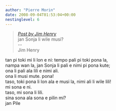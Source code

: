 ```yaml
---
author: "Pierre Morin"
date: 2008-09-04T01:53:04+00:00
nestinglevel: 6
---
```

> [_Post by Jim Henry_](/mVoaGCcX/tenpo-seli#post11)  
> jan Sonja li wile musi?  
> \--  
> Jim Henry  
> 

tan pi toki mi li lon e ni: tempo pali pi toki pona la,  
nampa wan la, jan Sonja li pali e nimi pi pona kute;  
ona li pali ala lili e nimi ali.  
ona li musi mute. pona!  
taso, toki pona li lon ala e musi la, nimi ali li wile lili!  
mi sona e ni.  
taso, mi sona li lili.  
sina sona ala sona e pilin mi?  
jan Pile